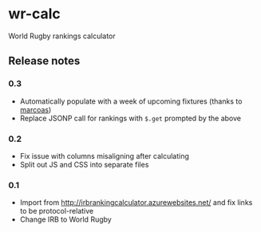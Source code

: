 # wr-calc
World Rugby rankings calculator

## Release notes

### 0.3

- Automatically populate with a week of upcoming fixtures (thanks to [marcoas](https://github.com/rawling/wr-calc/pull/2))
- Replace JSONP call for rankings with `$.get` prompted by the above

### 0.2

- Fix issue with columns misaligning after calculating
- Split out JS and CSS into separate files

### 0.1

- Import from http://irbrankingcalculator.azurewebsites.net/ and fix links to be protocol-relative
- Change IRB to World Rugby